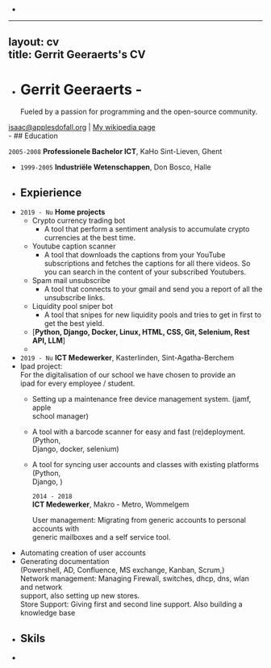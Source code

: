 -  
---
  layout: cv  
  title: Gerrit Geeraerts's CV  
---
- # Gerrit Geeraerts -  
  Fueled by a passion for programming and the open-source community.  
    
<div id="webaddress">
  <a href="isaac@applesdofall.org">isaac@applesdofall.org</a>
  | <a href="http://en.wikipedia.org/wiki/Isaac_Newton">My wikipedia page</a>
  </div>
- ## Education  
    
  `2005-2008` **Professionele Bachelor ICT**, KaHo Sint-Lieven, Ghent  
- `1999-2005` **Industriële Wetenschappen**, Don Bosco, Halle  
- ## Expierience  
- `2019 - Nu` **Home projects**  
	- Crypto currency trading bot  
		- A tool that perform a sentiment analysis to accumulate crypto currencies at the best time.  
	- Youtube caption scanner  
		- A tool that downloads the captions from your YouTube subscriptions and fetches the captions for all there videos. So you can search in the content of your subscribed Youtubers.  
	- Spam mail unsubscribe  
		- A tool that connects to your gmail and send you a report of all the unsubscribe links.  
	- Liquidity pool sniper bot  
		- A tool that snipes for new liquidity pools and tries to get in first to get the best yield.  
	- [**Python, Django, Docker, Linux, HTML, CSS, Git, Selenium, Rest API, LLM**]  
	-  
- `2019 - Nu` **ICT Medewerker**, Kasterlinden, Sint-Agatha-Berchem  
- Ipad project:   
  For the digitalisation of our school we have chosen to provide an  
  ipad for every employee / student.  
	- Setting up a maintenance free device management system. (jamf, apple  
	  school manager)  
	- A tool with a barcode scanner for easy and fast (re)deployment. (Python,  
	  Django, docker, selenium)  
	- A tool for syncing user accounts and classes with existing platforms (Python,  
	  Django, )  
	    
	  `2014 - 2018`  
	  **ICT Medewerker**, Makro - Metro, Wommelgem  
	    
	  User management: Migrating from generic accounts to personal accounts with  
	  generic mailboxes and a self service tool.  
- Automating creation of user accounts  
- Generating documentation  
  (Powershell, AD, Confluence, MS exchange, Kanban, Scrum,)  
  Network management: Managing Firewall, switches, dhcp, dns, wlan and network  
  support, also setting up new stores.  
  Store Support: Giving first and second line support. Also building a knowledge base  
- ## Skils  
    
<!-- ### Footer
  
  Last updated: May 2013 -->
-  
